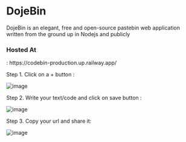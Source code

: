 <h1> DojeBin </h1>

DojeBin is an elegant, free and open-source pastebin web application written from the ground up in Nodejs and publicly 

<h3> Hosted At </h3>: https://codebin-production.up.railway.app/

Step 1. Click on a + button :

![image](https://user-images.githubusercontent.com/81398258/184396016-b81b7fd1-c165-4cd8-a7cf-3e422081d8f0.png)

Step 2. Write your text/code and click on save button :

![image](https://user-images.githubusercontent.com/81398258/184396793-4e2a15c0-8de3-4b71-93a8-b21b4eb1b41f.png)

Step 3. Copy your url and share it:

![image](https://user-images.githubusercontent.com/81398258/184396873-6293350c-3c13-4ad9-aff0-c3d609e951aa.png)
